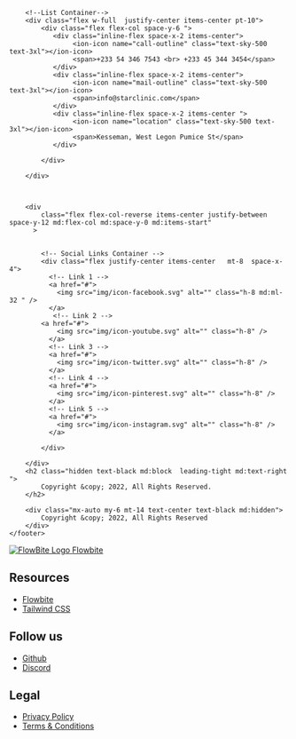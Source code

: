 <footer class="bg-slate-300">
        
        <!--List Container-->
        <div class="flex w-full  justify-center items-center pt-10">
            <div class="flex flex-col space-y-6 ">
               <div class="inline-flex space-x-2 items-center">
                    <ion-icon name="call-outline" class="text-sky-500 text-3xl"></ion-icon>  
                    <span>+233 54 346 7543 <br> +233 45 344 3454</span>
               </div> 
               <div class="inline-flex space-x-2 items-center">
                    <ion-icon name="mail-outline" class="text-sky-500 text-3xl"></ion-icon>  
                    <span>info@starclinic.com</span>
               </div> 
               <div class="inline-flex space-x-2 items-center ">
                    <ion-icon name="location" class="text-sky-500 text-3xl"></ion-icon>  
                    <span>Kesseman, West Legon Pumice St</span>
               </div> 
               
            </div>
            
        </div>

       

        <div
            class="flex flex-col-reverse items-center justify-between space-y-12 md:flex-col md:space-y-0 md:items-start"
          >
            
            
            <!-- Social Links Container -->
            <div class="flex justify-center items-center   mt-8  space-x-4">
              <!-- Link 1 -->
              <a href="#">
                <img src="img/icon-facebook.svg" alt="" class="h-8 md:ml-32 " />
              </a>
               <!-- Link 2 -->
            <a href="#">
                <img src="img/icon-youtube.svg" alt="" class="h-8" />
              </a>
              <!-- Link 3 -->
              <a href="#">
                <img src="img/icon-twitter.svg" alt="" class="h-8" />
              </a>
              <!-- Link 4 -->
              <a href="#">
                <img src="img/icon-pinterest.svg" alt="" class="h-8" />
              </a>
              <!-- Link 5 -->
              <a href="#">
                <img src="img/icon-instagram.svg" alt="" class="h-8" />
              </a> 
              
            </div>
                
        </div>
        <h2 class="hidden text-black md:block  leading-tight md:text-right ">
            Copyright &copy; 2022, All Rights Reserved.
        </h2>

        <div class="mx-auto my-6 mt-14 text-center text-black md:hidden">
            Copyright &copy; 2022, All Rights Reserved
        </div>
    </footer>

 <div class="md:flex md:justify-between flex justify-between">
       <div class="mb-6 md:mb-0">
            <a href="https://flowbite.com/" class="flex items-center">
              <img src="https://flowbite.com/docs/images/logo.svg" class="mr-3 h-8" alt="FlowBite Logo">
              <span class="self-center text-2xl font-semibold whitespace-nowrap dark:text-white">Flowbite</span>
            </a>
          </div>
          <div class="grid grid-cols-2 gap-8 sm:gap-6 sm:grid-cols-3">
            <div>
              <h2 class="mb-6 text-sm font-semibold text-gray-900 uppercase dark:text-white">Resources</h2>
              <ul class="text-gray-600 dark:text-gray-400">
                <li class="mb-4">
                  <a href="https://flowbite.com/" class="hover:underline">Flowbite</a>
                </li>
                <li>
                  <a href="https://tailwindcss.com/" class="hover:underline">Tailwind CSS</a>
                </li>
              </ul>
            </div>
            <div>
              <h2 class="mb-6 text-sm font-semibold text-gray-900 uppercase dark:text-white">Follow us</h2>
              <ul class="text-gray-600 dark:text-gray-400">
                <li class="mb-4">
                  <a href="https://github.com/themesberg/flowbite" class="hover:underline ">Github</a>
                </li>
                <li>
                  <a href="https://discord.gg/4eeurUVvTy" class="hover:underline">Discord</a>
                </li>
              </ul>
            </div>
            <div>
              <h2 class="mb-6 text-sm font-semibold text-gray-900 uppercase dark:text-white">Legal</h2>
              <ul class="text-gray-600 dark:text-gray-400">
                <li class="mb-4">
                  <a href="#" class="hover:underline">Privacy Policy</a>
                </li>
                <li>
                  <a href="#" class="hover:underline">Terms &amp; Conditions</a>
                </li>
              </ul>
            </div>
          </div>
        </div>